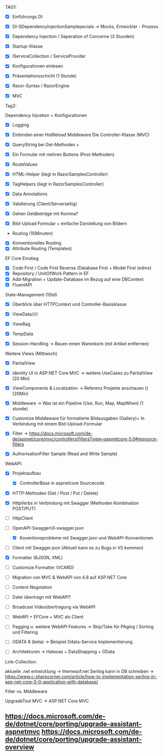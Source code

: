 ﻿TAG1:
- [x] Einführungs DI 
- [x] DI-SDependencyInjectionSamplepecials -> Mocks, Entwickler - Prozess
- [x] Dependency Injection / Seperation of Concerne (3 Stunden) 
- [x] Startup-Klasse
- [x] IServiceCollection / ServiceProvider
- [x] Konfigurationen einlesen

- [x] Präsentationsschicht (1 Stunde) 
- [x] Razor-Syntax / RazorEngine 
- [x] MVC


Tag2:

Dependency Injcetion + Konfigurationen
- [x] Logging 
- [x] Einbinden einer HotReload Middleware
Die Controller-Klasse (MVC)

- [x] QueryString bei Get-Methoden + 
- [x] Ein Formular mit mehren Buttons (Post-Methoden)
- [x] RouteValues
- [x] HTML-Helper (liegt in RazorSamplesController)
- [x] TagHelpers  (liegt in RazorSamplesController)
- [x] Data Annotations 
- [x] Validierung (Client/Serverseitig)
- [x] Gehen Geldbeträge mit Komma?

- [x] Bild-Upload Formular + einfache Darstellung von Bildern 

- Routing (15Minuten)
- [x] Konventionelles Routing
- [x] Attribute Routing (Templates)

EF Core Einstieg 
- [x] Code First / Code First Reverse /Database First + Model First (edmx)
- [x] Repository / UnitOfWork Pattern in EF
- [x] Add-Migration + Update-Database im Bezug auf eine DBContext 
- [x] FluentAPI 
 
State-Management (1Std) 
- [x] Überblick über HTTPContext und Controller-Basisklasse
- [x] ViewData////
- [x] ViewBag
- [x] TempData
- [x] Session-Handling -> Bauen einen Warenkorb (mit Artikel entfernen)


Weitere Views (Mittwoch)
- [x] PartialView
- [x] Identity UI in ASP.NET Core MVC -> weitere UseCases zu PartialView (20 Min)
- [x] ViewComponents & Localization -> Referenz Projekte anschauen () (20Min) 
- [x] Middleware -> Was ist ein Pipeline (Use, Run, Map, MapWhen) (1 stunde)
- [x] Customize Middleware für formatierte Bildausgaben (Gallery)+ In Verbindung mit einem Bild-Upload-Formular


- [x] Filter -> https://docs.microsoft.com/de-de/aspnet/core/mvc/controllers/filters?view=aspnetcore-5.0#resource-filters
- [x] AuthorisationFilter Sample (Read and Write Sample)




WebAPI:

- [x] Projektaufbau 
  - [x] ControllerBase in aspnetcore Sourcecode
- [x] HTTP-Methoden (Get / Post / Put / Delete)
- [x] HttpVerbs in Verbindung mit Swagger (Methoden Kombination POST/PUT)
- [ ] HttpClient
- [ ] OpenAPI-SwaggerUI-swagger.json
  - [x] Koventionsprobleme mit Swagger.json und WebAPI-Konventionen
- [ ] Client mit Swagger.json (Aktuell kann es zu Bugs in VS kommen)
- [x] Formatter (BJSON, XML)
- [ ] Customize Formatter (VCARD)
- [ ] Migration von MVC & WebAPI von 4.8 auf ASP.NET Core
- [ ] Content Negotation
- [ ] Datei übertragn mit WebAPI?
- [ ] Broadcast Videoübertragung via WebAPI
- [ ] WebAPI + EFCore + MVC als Client
- [ ] Pagging u. weitere WebAPI Features -> Skip/Take für PAging / Sorting und Filtering
- [ ] ODATA 8 (beta)  -> Beispiel Odata-Service Implementierung. 
- [ ] Architekturen -> Hateoas + DataShapping + OData 








Link-Collection:

aktuelle .net entwicklung -> themesof.net
Serilog kann in DB schreiben -> https://www.c-sharpcorner.com/article/how-to-implementation-serilog-in-asp-net-core-5-0-application-with-database/

Filter vs. Middleware 

UpgradeTool MVC -> ASP.NET Core MVC

https://docs.microsoft.com/de-de/dotnet/core/porting/upgrade-assistant-aspnetmvc
https://docs.microsoft.com/de-de/dotnet/core/porting/upgrade-assistant-overview
- 